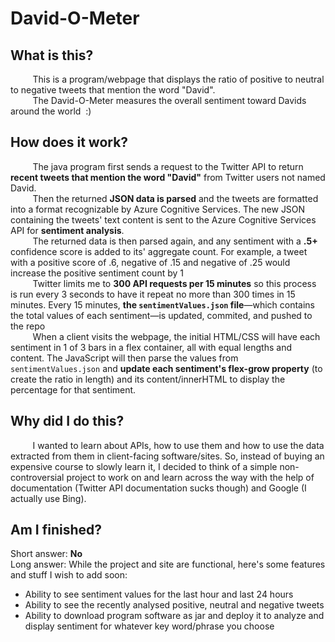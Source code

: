 # David-O-Meter

## What is this?
         This is a program/webpage that displays the ratio of positive to neutral to negative tweets that mention the word "David".  
         The David-O-Meter measures the overall sentiment toward Davids around the world  :)

## How does it work?
         The java program first sends a request to the Twitter API to return **recent tweets that mention the word "David"** from Twitter users not named David.  
         Then the returned **JSON data is parsed** and the tweets are formatted into a format recognizable by Azure Cognitive Services. The new JSON containing the tweets' text content is sent to the Azure Cognitive Services API for **sentiment analysis**.  
         The returned data is then parsed again, and any sentiment with a **.5+** confidence score is added to its' aggregate count. For example, a tweet with a positive score of .6, negative of .15 and negative of .25 would increase the positive sentiment count by 1  
         Twitter limits me to **300 API requests per 15 minutes** so this process is run every 3 seconds to have it repeat no more than 300 times in 15 minutes. Every 15 minutes, **the `sentimentValues.json` file**—which contains the total values of each sentiment—is updated, commited, and pushed to the repo  
         When a client visits the webpage, the initial HTML/CSS will have each sentiment in 1 of 3 bars in a flex container, all with equal lengths and content. The JavaScript will then parse the values from `sentimentValues.json` and **update each sentiment's flex-grow property** (to create the ratio in length) and its content/innerHTML to display the percentage for that sentiment.

## Why did I do this?
         I wanted to learn about APIs, how to use them and how to use the data extracted from them in client-facing software/sites. So, instead of buying an expensive course to slowly learn it, I decided to think of a simple non-controversial project to work on and learn across the way with the help of documentation (Twitter API documentation sucks though) and Google (I actually use Bing).

## Am I finished?
Short answer: **No**  
Long answer: While the project and site are functional, here's some features and stuff I wish to add soon:
- Ability to see sentiment values for the last hour and last 24 hours
- Ability to see the recently analysed positive, neutral and negative tweets  
- Ability to download program software as jar and deploy it to analyze and display sentiment for whatever key word/phrase you choose

